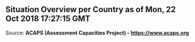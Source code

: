 ## Situation Overview per Country as of Mon, 22 Oct 2018 17:27:15 GMT

Source: **ACAPS (Assessment Capacities Project) - https://www.acaps.org**